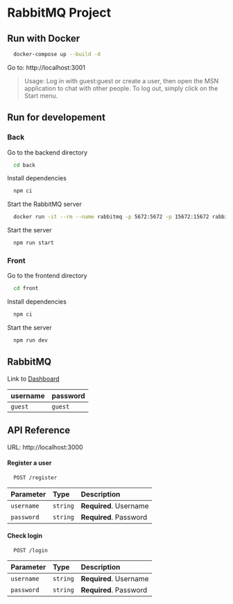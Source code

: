 # RabbitMQ Project

## Run with Docker

```bash
  docker-compose up --build -d
```

Go to: http://localhost:3001

> Usage: Log in with guest:guest or create a user, then open the MSN application to chat with other people. To log out, simply click on the Start menu.

## Run for developement

### Back

Go to the backend directory

```bash
  cd back
```

Install dependencies

```bash
  npm ci
```

Start the RabbitMQ server

```bash
  docker run -it --rm --name rabbitmq -p 5672:5672 -p 15672:15672 rabbitmq:3.13-management
```

Start the server

```bash
  npm run start
```

### Front

Go to the frontend directory

```bash
  cd front
```

Install dependencies

```bash
  npm ci
```

Start the server

```bash
  npm run dev
```

## RabbitMQ

Link to [Dashboard](http://localhost:15672)

| username | password |
| :------- | :------- |
| `guest`  | `guest`  |

## API Reference

URL: http://localhost:3000

#### Register a user

```http
  POST /register
```

| Parameter  | Type     | Description            |
| :--------- | :------- | :--------------------- |
| `username` | `string` | **Required**. Username |
| `password` | `string` | **Required**. Password |

#### Check login

```http
  POST /login
```

| Parameter  | Type     | Description            |
| :--------- | :------- | :--------------------- |
| `username` | `string` | **Required**. Username |
| `password` | `string` | **Required**. Password |
